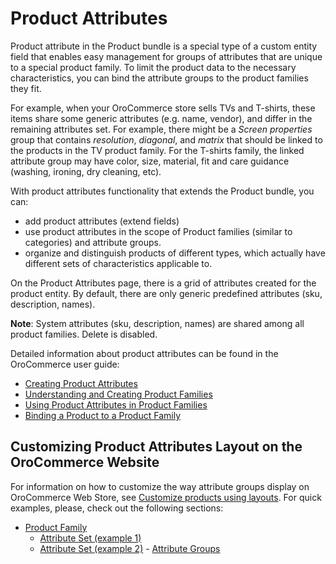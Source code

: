Product Attributes
==================

Product attribute in the Product bundle is a special type of a custom entity field that enables easy management for groups of attributes that are unique to a special product family. To limit the product data to the necessary characteristics, you can bind the attribute groups to the product families they fit.

For example, when your OroCommerce store sells TVs and T-shirts, these items share some generic attributes (e.g. name, vendor), and differ in the remaining attributes set. For example, there might be a *Screen properties* group that contains *resolution*, *diagonal*, and *matrix* that should be linked to the products in the TV product family. For the T-shirts family, the linked attribute group may have color, size, material, fit and care guidance (washing, ironing, dry cleaning, etc).

With product attributes functionality that extends the Product bundle, you can:

* add product attributes (extend fields)
* use product attributes in the scope of Product families (similar to categories) and attribute groups.
* organize and distinguish products of different types, which actually have different sets of characteristics applicable to. 

On the Product Attributes page, there is a grid of attributes created for the product entity. By default, there are only generic predefined attributes (sku, description, names).

**Note**: System attributes (sku, description, names) are shared among all product families. Delete is disabled.


Detailed information about product attributes can be found in the OroCommerce user guide:

* [Creating Product Attributes](https://www.orocommerce.com/documentation/current/user-guide/products/product-attributes#products-product-attributes)
* [Understanding and Creating Product Families](https://www.orocommerce.com/documentation/current/user-guide/products/product-families#products-product-families)
* [Using Product Attributes in Product Families](https://www.orocommerce.com/documentation/current/user-guide/products/product-families#products-product-families)
* [Binding a Product to a Product Family](https://www.orocommerce.com/documentation/current/user-guide/products/products/bind-to-family)



Customizing Product Attributes Layout on the OroCommerce Website
----------------------------------------------------------------

For information on how to customize the way attribute groups display on OroCommerce Web Store, see [Customize products using layouts](./customize-products.md). For quick examples, please, check out the following sections:
* [Product Family](./customize-pdp.md#product-family)
  - [Attribute Set (example 1)](./customize-pdp.md#attribute-set-example-1)
  - [Attribute Set (example 2)](./customize-pdp.md#attribute-set-example-2)
        - [Attribute Groups](./customize-pdp.md#attribute-groups)
